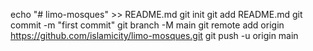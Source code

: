 echo "# limo-mosques" >> README.md
git init
git add README.md
git commit -m "first commit"
git branch -M main
git remote add origin https://github.com/islamicity/limo-mosques.git
git push -u origin main
